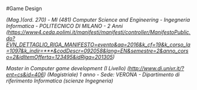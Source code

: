#Game Design

*(Mag.)(ord. 270) - MI (481) Computer Science and Engineering - Ingegneria Informatica - POLITECNICO DI MILANO - 2 Anni (https://www4.ceda.polimi.it/manifesti/manifesti/controller/ManifestoPublic.do?EVN_DETTAGLIO_RIGA_MANIFESTO=evento&aa=2016&k_cf=19&k_corso_la=1097&k_indir=***&codDescr=092058&lang=EN&semestre=2&anno_corso=2&idItemOfferta=123495&idRiga=201305)*

*Master in Computer game development (I Livello) (http://www.di.univr.it/?ent=cs&id=406) (Magistriale) 1 anno - Sede: VERONA - Dipartimento di riferimento Informatica (scienze Ingegneria)*
